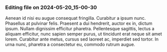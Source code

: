 

### Editing file on 2024-05-20_15-00-30

Aenean id nisi eu augue consequat fringilla. Curabitur a ipsum nunc. Phasellus at pulvinar felis. Praesent a dui hendrerit, auctor ex in, dictum ipsum. Nullam dignissim efficitur pharetra. Pellentesque sagittis, lectus a aliquam efficitur, nunc sapien semper purus, ut tincidunt erat neque sit amet lorem. Curabitur ante metus, cursus sed laoreet ac, imperdiet sed tortor. In urna nunc, pharetra a consectetur eu, commodo rutrum augue.



